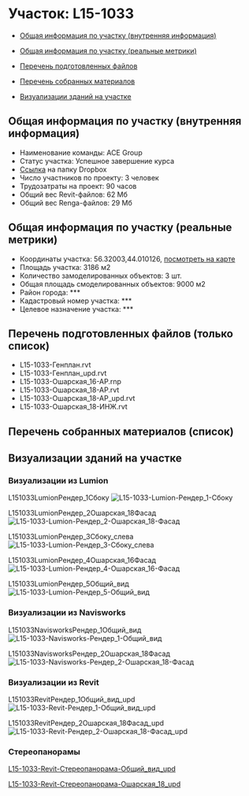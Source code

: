 # Участок: L15-1033

* [Общая информация по участку (внутренняя информация)](#Chapter1)

* [Общая информация по участку (реальные метрики)](#Chapter2)

* [Перечень подготовленных файлов](#Chapter3)

* [Перечень собранных материалов](#Chapter4)

* [Визуализации зданий на участке](#Chapter6)

## <a id="Chapter1"></a> Общая информация по участку (внутренняя информация)
+ Наименование команды: ACE Group
+ Статус участка: Успешное завершение курса
+ [Ссылка](https://www.dropbox.com/sh/wvvgv1nw1iqred9/AABbLGhPBEMd67sg_PICqd1ta/L15_1033?dl=0) на папку Dropbox
+ Число участников по проекту: 3 человек
+ Трудозатраты на проект: 90 часов
+ Общий вес Revit-файлов: 62 Мб
+ Общий вес Renga-файлов: 29 Мб
## <a id="Chapter2"></a> Общая информация по участку (реальные метрики)
+ Координаты участка: 56.32003,44.010126, [посмотреть на карте](https://yandex.ru/maps/47/nizhny-novgorod/?ll=44.010126%2C56.32003&z=19)
+ Площадь участка: 3186 м2
+ Количество замоделированных объектов: 3 шт.
+ Общая площадь смоделированных объектов: 9000 м2
+ Район города: *** 
+ Кадастровый номер участка: *** 
+ Целевое назначение участка: *** 
## <a id="Chapter3"></a> Перечень подготовленных файлов (только список)
+ L15-1033-Генплан.rvt
+ L15-1033-Генплан_upd.rvt
+ L15-1033-Ошарская_16-АР.rnp
+ L15-1033-Ошарская_18-АР.rvt
+ L15-1033-Ошарская_18-АР_upd.rvt
+ L15-1033-Ошарская_18-ИНЖ.rvt
## <a id="Chapter4"></a> Перечень собранных материалов (список)
## <a id="Chapter6"></a> Визуализации зданий на участке
### Визуализации из Lumion
L151033LumionРендер_1Сбоку
![L15-1033-Lumion-Рендер_1-Сбоку](/Images/L15_1033/L15-1033-Lumion-Рендер_1-Сбоку_Compressed.jpg)

L151033LumionРендер_2Ошарская_18Фасад
![L15-1033-Lumion-Рендер_2-Ошарская_18-Фасад](/Images/L15_1033/L15-1033-Lumion-Рендер_2-Ошарская_18-Фасад_Compressed.jpg)

L151033LumionРендер_3Сбоку_слева
![L15-1033-Lumion-Рендер_3-Сбоку_слева](/Images/L15_1033/L15-1033-Lumion-Рендер_3-Сбоку_слева_Compressed.jpg)

L151033LumionРендер_4Ошарская_16Фасад
![L15-1033-Lumion-Рендер_4-Ошарская_16-Фасад](/Images/L15_1033/L15-1033-Lumion-Рендер_4-Ошарская_16-Фасад_Compressed.jpg)

L151033LumionРендер_5Общий_вид
![L15-1033-Lumion-Рендер_5-Общий_вид](/Images/L15_1033/L15-1033-Lumion-Рендер_5-Общий_вид_Compressed.jpg)

### Визуализации из Navisworks
L151033NavisworksРендер_1Общий_вид
![L15-1033-Navisworks-Рендер_1-Общий_вид](/Images/L15_1033/L15-1033-Navisworks-Рендер_1-Общий_вид_Compressed.jpg)

L151033NavisworksРендер_2Ошарская_18Фасад
![L15-1033-Navisworks-Рендер_2-Ошарская_18-Фасад](/Images/L15_1033/L15-1033-Navisworks-Рендер_2-Ошарская_18-Фасад_Compressed.jpg)

### Визуализации из Revit
L151033RevitРендер_1Общий_вид_upd
![L15-1033-Revit-Рендер_1-Общий_вид_upd](/Images/L15_1033/L15-1033-Revit-Рендер_1-Общий_вид_upd_Compressed.jpg)

L151033RevitРендер_2Ошарская_18Фасад_upd
![L15-1033-Revit-Рендер_2-Ошарская_18-Фасад_upd](/Images/L15_1033/L15-1033-Revit-Рендер_2-Ошарская_18-Фасад_upd_Compressed.jpg)

### Стереопанорамы
[L15-1033-Revit-Стереопанорама-Общий_вид_upd](https://pano.autodesk.com/pano.html?url=jpgs/33b87de6-064a-4583-a0fd-f6d67c8e4943&version=2)

[L15-1033-Revit-Стереопанорама-Ошарская_18_upd](https://pano.autodesk.com/pano.html?url=jpgs/d5822d7f-5e8f-49a5-8625-d1ebe6e1dbc5&version=2)

